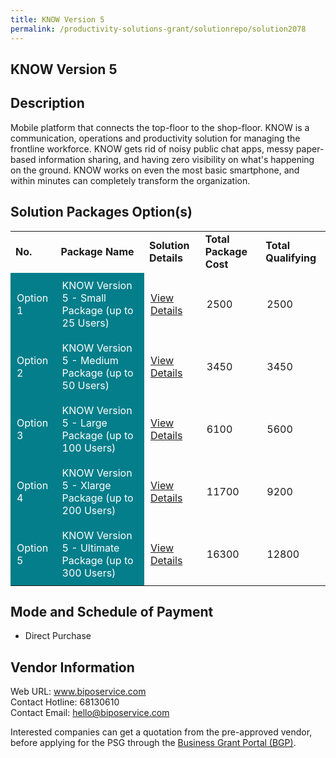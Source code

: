 ```yaml
---
title: KNOW Version 5
permalink: /productivity-solutions-grant/solutionrepo/solution2078
---
```


## KNOW Version 5

## Description

Mobile platform that connects the top-floor to the shop-floor. KNOW is a communication, operations and productivity solution for managing the frontline workforce. KNOW gets rid of noisy public chat apps, messy paper-based information sharing, and having zero visibility on what's happening on the ground. KNOW works on even the most basic smartphone, and within minutes can completely transform the organization. 

## Solution Packages Option(s)

<table>
<tr>
<td><b>No.</b></td>
<td><b>Package Name</b></td>
<td><b>Solution Details</b></td>
<td><b>Total Package Cost</b></td>
<td><b>Total Qualifying</b></td>
</tr>
<tr>
<td style='padding: 10px; background-color: #037E8A; color: #FFFFFF;'>Option 1</td>
<td style='padding: 10px; background-color: #037E8A; color: #FFFFFF;'>KNOW Version 5 - Small Package (up to 25 Users)</td>
<td style='padding: 10px;'><a href='https://www.gobusiness.gov.sg/images/psg/Loctoc_Annex_3_wef_23_April_2020_Part_1.pdf' target='_blank'>View Details</a></td>
<td style='padding: 10px;'>2500</td>
<td style='padding: 10px;'>2500</td>
</tr>
<tr>
<td style='padding: 10px; background-color: #037E8A; color: #FFFFFF;'>Option 2</td>
<td style='padding: 10px; background-color: #037E8A; color: #FFFFFF;'>KNOW Version 5 - Medium Package (up to 50 Users)</td>
<td style='padding: 10px;'><a href='https://www.gobusiness.gov.sg/images/psg/Loctoc_Annex_3_wef_23_April_2020_Part_2.pdf' target='_blank'>View Details</a></td>
<td style='padding: 10px;'>3450</td>
<td style='padding: 10px;'>3450</td>
</tr>
<tr>
<td style='padding: 10px; background-color: #037E8A; color: #FFFFFF;'>Option 3</td>
<td style='padding: 10px; background-color: #037E8A; color: #FFFFFF;'>KNOW Version 5 - Large Package (up to 100 Users)</td>
<td style='padding: 10px;'><a href='https://www.gobusiness.gov.sg/images/psg/Loctoc_Annex_3_wef_23_April_2020_Part_3.pdf' target='_blank'>View Details</a></td>
<td style='padding: 10px;'>6100</td>
<td style='padding: 10px;'>5600</td>
</tr>
<tr>
<td style='padding: 10px; background-color: #037E8A; color: #FFFFFF;'>Option 4</td>
<td style='padding: 10px; background-color: #037E8A; color: #FFFFFF;'>KNOW Version 5 - Xlarge Package (up to 200 Users)</td>
<td style='padding: 10px;'><a href='https://www.gobusiness.gov.sg/images/psg/Loctoc_Annex_3_wef_23_April_2020_Part_4.pdf' target='_blank'>View Details</a></td>
<td style='padding: 10px;'>11700</td>
<td style='padding: 10px;'>9200</td>
</tr>
<tr>
<td style='padding: 10px; background-color: #037E8A; color: #FFFFFF;'>Option 5</td>
<td style='padding: 10px; background-color: #037E8A; color: #FFFFFF;'>KNOW Version 5 - Ultimate Package (up to 300 Users)</td>
<td style='padding: 10px;'><a href='https://www.gobusiness.gov.sg/images/psg/Loctoc_Annex_3_wef_23_April_2020_Part_5.pdf' target='_blank'>View Details</a></td>
<td style='padding: 10px;'>16300</td>
<td style='padding: 10px;'>12800</td>
</tr>
</table>

## Mode and Schedule of Payment

 - Direct Purchase

## Vendor Information

 Web URL: www.biposervice.com <br>Contact Hotline: 68130610 <br>Contact Email: hello@biposervice.com <br>

Interested companies can get a quotation from the pre-approved vendor, before applying for the PSG through the <a href='https://www.businessgrants.gov.sg/' target='_blank' rel='noopener'>Business Grant Portal (BGP)</a>.

<script src="/jquery/resize-tables.js"></script>
